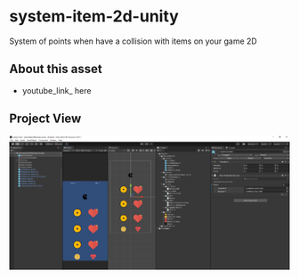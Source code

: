 # system-item-2d-unity
System of points when have a collision with items on your game 2D

## About this asset
- youtube_link_ here

## Project View
![Unity view](https://raw.githubusercontent.com/ismaelash/system-item-2d-unity/main/Demo/General.png)
